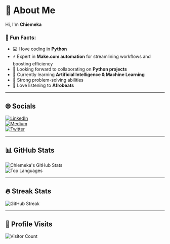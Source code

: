 # 💫 About Me  
Hi, I'm **Chiemeka**  

### 🚀 Fun Facts:
- 💻 I love coding in **Python**
-  ⚡ Expert in **Make.com automation** for streamlining workflows and boosting efficiency
- 🤝 Looking forward to collaborating on **Python projects**  
- 🤖 Currently learning **Artificial Intelligence & Machine Learning**  
- 🧠 Strong problem-solving abilities  
- 🎵 Love listening to **Afrobeats**  

---

## 🌐 Socials  
[![LinkedIn](https://img.shields.io/badge/LinkedIn-%230077B5.svg?style=for-the-badge&logo=linkedin&logoColor=white)](https://www.linkedin.com/in/chiemekaifemegbulem/)  
[![Medium](https://img.shields.io/badge/Medium-%2312100E.svg?style=for-the-badge&logo=medium&logoColor=white)](https://medium.com/@chiemekaifemegbulem)  
[![Twitter](https://img.shields.io/badge/Twitter-%231DA1F2.svg?style=for-the-badge&logo=twitter&logoColor=white)](https://x.com/c_ifemegbulem)  

---

## 📊 GitHub Stats  
![Chiemeka's GitHub Stats](https://github-readme-stats.vercel.app/api?username=chiemekaifemegbulem&theme=radical&hide_border=false&count_private=true)  
![Top Languages](https://github-readme-stats.vercel.app/api/top-langs/?username=chiemekaifemegbulem&theme=radical&hide_border=false&layout=compact)  

---

## 🔥 Streak Stats  
![GitHub Streak](https://github-readme-streak-stats.herokuapp.com/?user=chiemekaifemegbulem&theme=radical&hide_border=false)  

---

## 👀 Profile Visits  
![Visitor Count](https://img.shields.io/badge/dynamic/json?color=brightgreen&label=Visitors&query=value&url=https://api.countapi.xyz/hit/chiemekaifemegbulem/visits)  
